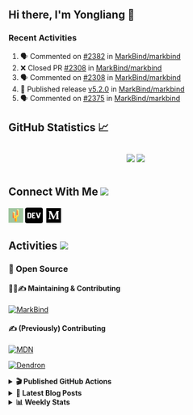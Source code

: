 ## Hi there, I'm Yongliang 👋

### Recent Activities

<!--START_SECTION:activity-->
1. 🗣 Commented on [#2382](https://github.com/MarkBind/markbind/issues/2382#issuecomment-1867125133) in [MarkBind/markbind](https://github.com/MarkBind/markbind)
2. ❌ Closed PR [#2308](https://github.com/MarkBind/markbind/pull/2308) in [MarkBind/markbind](https://github.com/MarkBind/markbind)
3. 🗣 Commented on [#2308](https://github.com/MarkBind/markbind/pull/2308#issuecomment-1865834011) in [MarkBind/markbind](https://github.com/MarkBind/markbind)
4. 🚀 Published release [v5.2.0](https://github.com/MarkBind/markbind/releases/tag/v5.2.0) in [MarkBind/markbind](https://github.com/MarkBind/markbind)
5. 🗣 Commented on [#2375](https://github.com/MarkBind/markbind/pull/2375#issuecomment-1848968195) in [MarkBind/markbind](https://github.com/MarkBind/markbind)
<!--END_SECTION:activity-->

## GitHub Statistics :chart_with_upwards_trend:
<div align="center">
<div style="display: flex; align-items: center; justify-content: center;">

[![](https://github-readme-stats-tlylt.vercel.app/api?username=tlylt&show_icons=true&theme=tokyonight&hide_border=true&locale=en)](https://github.com/tlylt)
[![](https://github-readme-streak-stats.herokuapp.com/?user=tlylt&theme=tokyonight&hide_border=true)](https://github.com/tlylt)
</div>
</div>

## Connect With Me <img src="https://media.giphy.com/media/2wh5K5yE3ulp3xgYcG/giphy-downsized.gif" width="30">

<a href="https://www.yongliangliu.com/" target="_blank"><img align="center" src="static/site-icon.png" alt="yongliangliu.com" height="29" width="29" /></a>
<a href="https://dev.to/tlylt" target="_blank"><img align="center" src="static/dev-badge.svg" alt="dev.to/tlylt" height="35" width="35" /></a>
<a href="https://tlylt.medium.com" target="_blank"><img align="center" src="static/medium.png" alt="tlylt.medium.com" height="35" width="35" /></a>

## Activities <img src="https://media.giphy.com/media/WUlplcMpOCEmTGBtBW/giphy.gif" width="30">

### 🔭 Open Source

#### 👷‍♂️✍️ Maintaining & Contributing
[![MarkBind](https://github-readme-stats-tlylt.vercel.app/api/pin/?username=markbind&repo=markbind)](https://github.com/MarkBind/markbind)

#### ✍️ (Previously) Contributing
[![MDN](https://github-readme-stats-tlylt.vercel.app/api/pin/?username=mdn&repo=content)](https://github.com/mdn/content/issues?q=is%3Aopen+involves%3A%40me+sort%3Aupdated-desc)

[![Dendron](https://github-readme-stats-tlylt.vercel.app/api/pin/?username=dendronhq&repo=dendron)](https://github.com/dendronhq/dendron/issues?q=is%3Aopen+involves%3A%40me+sort%3Aupdated-desc)

<details>
<summary> <b>🎬 Published GitHub Actions </b> </summary>

[![install-graphviz](https://github-readme-stats-tlylt.vercel.app/api/pin/?username=tlylt&repo=install-graphviz)](https://github.com/tlylt/install-graphviz)

[![reposense-action](https://github-readme-stats-tlylt.vercel.app/api/pin/?username=tlylt&repo=reposense-action)](https://github.com/tlylt/reposense-action)

[![markbin-action](https://github-readme-stats-tlylt.vercel.app/api/pin/?username=markbind&repo=markbind-action)](https://github.com/MarkBind/markbind-action)

</details>

<details>
<summary> <b>📕 Latest Blog Posts</b> </summary>

<!-- BLOG-POST-LIST:START -->
- [The Prebound Method and Sentinel Object Pattern in Python](https://yongliangliu.com/blog/prebound-sentinel-pattern-in-python)
- [Software Problems - Exceptions](https://yongliangliu.com/blog/software-problems-exceptions)
- [End of Year 3 Sem 2](https://yongliangliu.com/blog/end-of-year-3-sem-2)
- [Deploy a ChatGPT API Server in no time](https://yongliangliu.com/blog/chatgpt-nextjs-server)
- [Creating a regex-based Markdown parser in TypeScript](https://yongliangliu.com/blog/rmark)
<!-- BLOG-POST-LIST:END -->

</details>

<details>
<summary> <b>📊 Weekly Stats</b> </summary>

<!--START_SECTION:waka-->
![Code Time](http://img.shields.io/badge/Code%20Time-1%2C188%20hrs%2013%20mins-blue)

**🐱 My GitHub Data** 

> 📦 665.3 kB Used in GitHub's Storage 
 > 
> 🏆 86 Contributions in the Year 2024
 > 
> 🚫 Not Opted to Hire
 > 
> 📜 169 Public Repositories 
 > 
> 🔑 41 Private Repositories 
 > 
**I'm an Early 🐤** 

```text
🌞 Morning                3949 commits        ███████░░░░░░░░░░░░░░░░░░   29.37 % 
🌆 Daytime                3641 commits        ███████░░░░░░░░░░░░░░░░░░   27.08 % 
🌃 Evening                4946 commits        █████████░░░░░░░░░░░░░░░░   36.79 % 
🌙 Night                  908 commits         ██░░░░░░░░░░░░░░░░░░░░░░░   06.75 % 
```
📅 **I'm Most Productive on Wednesday** 

```text
Monday                   1765 commits        ███░░░░░░░░░░░░░░░░░░░░░░   13.13 % 
Tuesday                  2010 commits        ████░░░░░░░░░░░░░░░░░░░░░   14.95 % 
Wednesday                2178 commits        ████░░░░░░░░░░░░░░░░░░░░░   16.20 % 
Thursday                 1619 commits        ███░░░░░░░░░░░░░░░░░░░░░░   12.04 % 
Friday                   1691 commits        ███░░░░░░░░░░░░░░░░░░░░░░   12.58 % 
Saturday                 2074 commits        ████░░░░░░░░░░░░░░░░░░░░░   15.43 % 
Sunday                   2107 commits        ████░░░░░░░░░░░░░░░░░░░░░   15.67 % 
```


📊 **This Week I Spent My Time On** 

```text
🕑︎ Time Zone: Asia/Singapore

💬 Programming Languages: 
Markdown                 3 hrs 28 mins       ███████████████░░░░░░░░░░   60.80 % 
TypeScript               1 hr 5 mins         █████░░░░░░░░░░░░░░░░░░░░   19.22 % 
Python                   1 hr 4 mins         █████░░░░░░░░░░░░░░░░░░░░   18.79 % 
JSON                     3 mins              ░░░░░░░░░░░░░░░░░░░░░░░░░   00.89 % 
HTML                     0 secs              ░░░░░░░░░░░░░░░░░░░░░░░░░   00.20 % 
```


 Last Updated on 18/01/2024 00:45:19 UTC
<!--END_SECTION:waka-->

</details>
